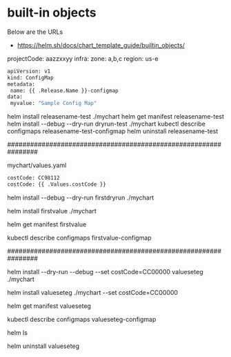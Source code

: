 # built-in objects

Below are the URLs

  - https://helm.sh/docs/chart_template_guide/builtin_objects/

 
 projectCode: aazzxxyy
 infra:
   zone: a,b,c
   region: us-e
 
 ```sh
apiVersion: v1
kind: ConfigMap
metadata:
  name: {{ .Release.Name }}-configmap
data:
  myvalue: "Sample Config Map"
```

helm install releasename-test ./mychart
helm get manifest releasename-test
helm install --debug --dry-run dryrun-test ./mychart
kubectl describe configmaps releasename-test-configmap
helm uninstall releasename-test

################################################################

 mychart/values.yaml
 
```sh
costCode: CC98112
costCode: {{ .Values.costCode }}
```
 
helm install --debug --dry-run firstdryrun ./mychart

helm install firstvalue ./mychart

helm get manifest firstvalue

kubectl describe configmaps firstvalue-configmap


################################################################


 helm install --dry-run --debug --set costCode=CC00000 valueseteg ./mychart
 
 helm install valueseteg ./mychart --set costCode=CC00000 

 helm get manifest valueseteg

 kubectl describe configmaps valueseteg-configmap

 helm ls

helm uninstall valueseteg
